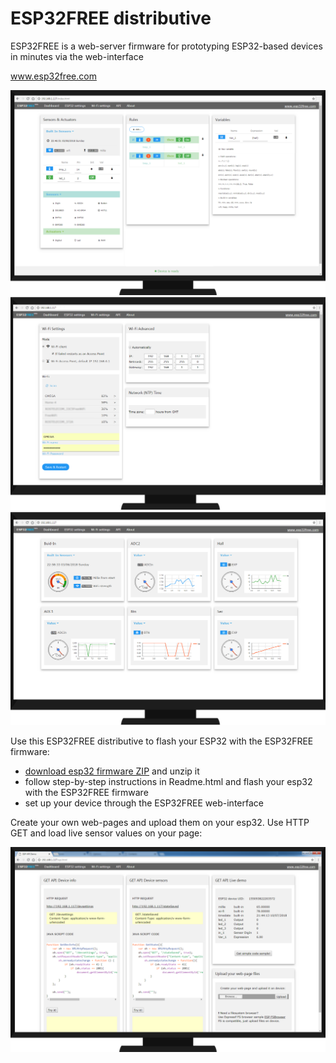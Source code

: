 # ESP32FREE distributive

ESP32FREE is a web-server firmware for prototyping ESP32-based devices in minutes via the web-interface 

www.esp32free.com

![alt text](https://github.com/omreps/esp32free/blob/master/Readme_files/ESP32_FREE_Firmware.png)
![alt text](https://github.com/omreps/esp32free/blob/master/Readme_files/ESP32_FREE_wifi.png)
![alt text](https://github.com/omreps/esp32free/blob/master/Readme_files/ESP32_FREE_dashboard.png)

Use this ESP32FREE distributive to flash your ESP32 with the ESP32FREE firmware:
- [download esp32 firmware ZIP](https://github.com/omreps/esp32free/archive/master.zip) and unzip it
- follow step-by-step instructions in Readme.html and flash your esp32 with the ESP32FREE firmware
- set up your device through the ESP32FREE web-interface

Create your own web-pages and upload them on your esp32. Use HTTP GET and load live sensor values on your page:

![alt text](https://github.com/omreps/esp32free/blob/master/Readme_files/ESP32_FREE_REST_API.png)

